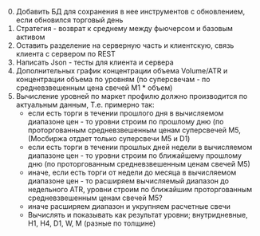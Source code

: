 0. Добавить БД для сохранения в нее инструментов с обновлением, если обновился торговый день
1. Стратегия - возврат к среднему между фьючерсом и базовым активом 
2. Оставить разделение на серверную часть и клиентскую, связь клиента с сервером по REST
3. Написать Json - тесты для клиента и сервера
4. Дополнительных график концентрации объема Volume/ATR и концентрации объема по уровням (по суперсвечам - 
   по средневзвешенным цена свечей М1 * объем)
5. Вычисление уровней по маркет профилю должно производится по актуальным данным,
    Т.е. примерно так:
   - если есть торги в течении прошлого дня в вычисляемом диапазоне цен - то уровни строим по прошлому дню
     (по проторгованным средневзвешенным ценам суперсвечей М5, (Мосбиржа отдает только суперсвечи М5 и D1)
   - если есть торги в течении прошлых дней недели в вычисляемом диапазоне цен - то уровни строим 
     по ближайшему  прошлому дню (по проторгованным средневзвешенным ценам свечей М5)
   - иначе, если есть торги от недели до месяца в вычисляемом диапазоне цен - то расширяем вычисляемый 
     диапазон до недельного ATR, уровни строим по ближайшим проторгованным средневзвешенным ценам свечей М5?
   - иначе расширяем диапазон и укрупняем расчетные свечи
   - Вычислять и показывать как результат уровни; внутридневные, H1, H4, D1, W, M (разные по толщине)
